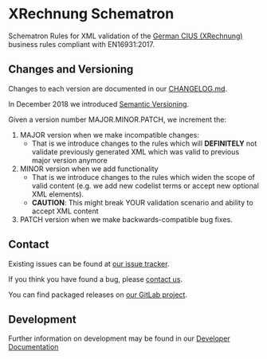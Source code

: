 # XRechnung Schematron

Schematron Rules for XML validation of the [German CIUS (XRechnung)](https://xeinkauf.de/xrechnung/versionen-und-bundles/) business rules compliant with EN16931:2017.

## Changes and Versioning

Changes to each version are documented in our [CHANGELOG.md](CHANGELOG.md).

In December 2018 we introduced [Semantic Versioning](https://semver.org/spec/v2.0.0.html).

Given a version number MAJOR.MINOR.PATCH, we increment the:

1. MAJOR version when we make incompatible changes:
    * That is we introduce changes to the rules which will **DEFINITELY** not validate previously generated XML which was valid to previous major version anymore
1. MINOR version when we add functionality
    * That is we introduce changes to the rules which widen the scope of valid content (e.g. we add new codelist terms or accept new optional XML elements).
    * **CAUTION**: This might break YOUR validation scenario and ability to accept XML content
1. PATCH version when we make backwards-compatible bug fixes.

## Contact

Existing issues can be found at [our issue tracker](https://projekte.kosit.org/xrechnung/xrechnung-schematron/-/issues).

If you think you have found a bug, please [contact us](https://xeinkauf.de/kontakt/#support).

You can find packaged releases on [our GitLab project](https://projekte.kosit.org/xrechnung/xrechnung-schematron/-/releases).

## Development

Further information on development may be found in our [Developer Documentation](./docs/development.md)

